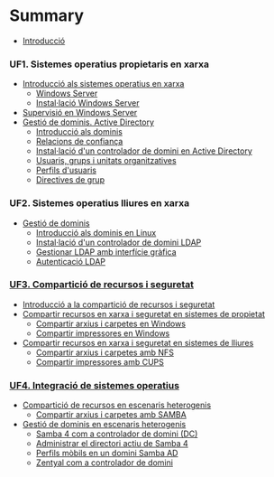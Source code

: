 # Summary
* [Introducció](README.md)

### UF1. Sistemes operatius propietaris en xarxa
  * [Introducció als sistemes operatius en xarxa](UF1/uf1-introduccio.md)
    * [Windows Server](UF1/uf1-windowsserver.md)
    * [Instal·lació Windows Server](UF1/uf1-instalacio-windowsserver.md)
  * [Supervisió en Windows Server](UF1/uf1-supervisio.md)
  * [Gestió de dominis. Active Directory](UF1/gestio-de-dominis.-active-directory.md)
    * [Introducció als dominis](UF1/uf1-introduccio-dominis.md)
    * [Relacions de confiança](UF1/relacions-de-confianca.md)
    * [Instal·lació d'un controlador de domini en Active Directory](UF1/instalacio-AD.md)
    * [Usuaris, grups i unitats organitzatives](UF1/usuaris-grups-i-unitats-organitzatives.md)
    * [Perfils d'usuaris](UF1/perfils-usuari.md)
    * [Directives de grup](UF1/directives-de-grup.md)
<!---  * [Activitats](UF1/uf1-activitats.md)
    * [Activitat 1. Instal·lació Windows Server 2012](UF1/act/act1-instalacio.md)
    * [Activitat 2. Administració i supervisió de Windows Server 2012](UF1/act/act2-supervisio.md)
    * [Activitat 3. Instal·lació d'Active Directory](UF1/act/act3-instalacio-AD.md)
    * [Activitat 4. Administració d'Active Directory](UF1/act/act4-administracio-AD.md)
    * [Activitat 5. Polítiques de grup d'Active Directory](UF1/act/act5-GPO-AD.md)
    * [Qüestionari](UF1/act/uf1-questionari.md)
-->

### UF2. Sistemes operatius lliures en xarxa
<!---  * [**Introducció als sistemes operatius Linux](UF2/uf2-introduccio.md) -->
<!---  * [**Administració i supervisió](UF2/uf2-supervisio.md) -->
  * [Gestió de dominis](UF2/uf2-gestio-dominis.md)
    * [Introducció als dominis en Linux](UF2/uf2-dominis-linux.md)
    * [Instal·lació d'un controlador de domini LDAP](UF2/uf2-LDAP.md)
    * [Gestionar LDAP amb interfície gràfica](UF2/uf2-LDAP-gestio-grafica.md)
    * [Autenticació LDAP](UF2/uf2-auteticacio-ldap.md)
<!---    * \*\*Gestionar LDAP amb comandes -->

<!---
  * [Activitats](UF2/uf2-activitats.md)
    * [Activitat 1. Instal·lació Ubuntu Server](UF2/act/act1.md)
    * [Activitat 2. Gestió d’arxius, directoris, usuaris i grups](UF2/act/act2.md)
    * [Activitat 3. Actualització i instal·lació de programari](UF2/act/act3.md)
    * [Activitat 4. Monitorització i automatització de tasques](UF2/act/act4.md)
    * [Activitat 5: Instal·lació d’un controlador de domini LDAP i configuració client LDAP](UF2/act/act5.md)
    * [Activitat 6: Administració de OpenLDAP](UF2/act/act6.md)
    * [Qüestionari](UF2/act/uf2-questionari.md)
-->

### [UF3. Compartició de recursos i seguretat](UF3.md)
  * [Introducció a la compartició de recursos i seguretat](UF3/uf3-introduccio.md)
  * [Compartir recursos en xarxa i seguretat en sistemes de propietat](UF3/uf3-compartir-recursos-windows.md)
    * [Compartir arxius i carpetes en Windows](UF3/uf3-compartir-arxius-windows.md)
    * [Compartir impressores en Windows](UF3/uf3-compartir-impressores-windows.md)
  * [Compartir recursos en xarxa i seguretat en sistemes de lliures](UF3/uf3-compartir-recursos-linux.md)
    * [Compartir arxius i carpetes amb NFS](UF3/uf3-compartir-arxius-linux-nfs.md)
    * [Compartir impressores amb CUPS](UF3/uf3-compartir-impressores-cups.md)
<!---
  * [Activitats](UF3/uf3-activitats.md)
    * [Activitat 1. Compartir recursos i seguretat en Windows Server](UF3/act/act1.md)
    * [Activitat 2. Compartir impressores en Windows Server](UF3/act/act2.md)
    * [Activitat 3. Compartir carpetes en GNU/Linux amb NFS](UF3/act/act3.md)
    * [Activitat 4. Compartir impressores en GNU/Linux amb CUPS](UF3/act/act4.md)
    * [Qüestionari](UF3/act/uf3-questionari.md)
-->

### [UF4. Integració de sistemes operatius](UF4/UF4.md)
  * [Compartició de recursos en escenaris heterogenis](UF4/uf4-introduccio.md)
    * [Compartir arxius i carpetes amb SAMBA](UF3/uf3-compartir-arxius-samba.md)
  * [Gestió de dominis en escenaris heterogenis](UF4/gestio-dominis.md)
    * [Samba 4 com a controlador de domini (DC)](UF4/controlador-domini-samba.md)
    * [Administrar el directori actiu de Samba 4](UF4/administrar-sambaAD.md)
    * [Perfils mòbils en un domini Samba AD](UF4/perfils-mobils-sambaAD.md)
    * [Zentyal com a controlador de domini](UF4/zentyal.md)
<!---
  * [Activitats](UF4/uf4-activitats.md)
    * [Activitat 1. Compartir recursos amb Samba](UF4/act/act1.md)
    * [Activitat 2. Unir un client Linux a un domini Windows](UF4/act/act2.md)
    * [Activitat 3. Samba 4 com a controlador primari de domini (AD DC)](UF4/act/act3.md)
    * [Activitat 4. Zentyal com a controlador primari de domini](UF4/act/act4.md)
    * [Qüestionari](UF4/act/uf4-questionari.md)
-->







